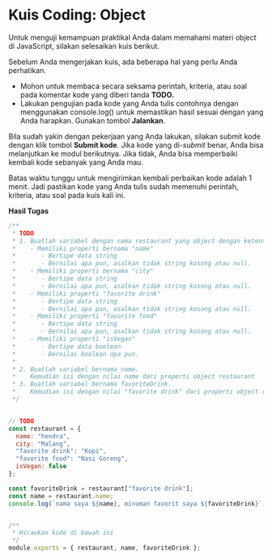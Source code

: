 # Kuis Coding: Object

Untuk menguji kemampuan praktikal Anda dalam memahami materi object di JavaScript, silakan selesaikan kuis berikut.

Sebelum Anda mengerjakan kuis, ada beberapa hal yang perlu Anda perhatikan.

* Mohon untuk membaca secara seksama perintah, kriteria, atau soal pada komentar kode yang diberi tanda **TODO.**
* Lakukan pengujian pada kode yang Anda tulis contohnya dengan menggunakan console.log\(\) untuk memastikan hasil sesuai dengan yang Anda harapkan. Gunakan tombol **Jalankan**.

Bila sudah yakin dengan pekerjaan yang Anda lakukan, silakan submit kode dengan klik tombol **Submit kode**. Jika kode yang di-_submit_ benar, Anda bisa melanjutkan ke modul berikutnya. Jika tidak, Anda bisa memperbaiki kembali kode sebanyak yang Anda mau.

Batas waktu tunggu untuk mengirimkan kembali perbaikan kode adalah 1 menit. Jadi pastikan kode yang Anda tulis sudah memenuhi perintah, kriteria, atau soal pada kuis kali ini.

**Hasil Tugas**

```javascript
/**
 * TODO
 * 1. Buatlah variabel dengan nama restaurant yang object dengan ketentuan berikut:
 *    - Memiliki properti bernama "name"
 *       - Bertipe data string
 *       - Bernilai apa pun, asalkan tidak string kosong atau null.
 *    - Memiliki properti bernama "city"
 *       - Bertipe data string
 *       - Bernilai apa pun, asalkan tidak string kosong atau null.
 *    - Memiliki properti "favorite drink"
 *       - Bertipe data string
 *       - Bernilai apa pun, asalkan tidak string kosong atau null.
 *    - Memiliki properti "favorite food"
 *       - Bertipe data string
 *       - Bernilai apa pun, asalkan tidak string kosong atau null.
 *    - Memiliki properti "isVegan"
 *       - Bertipe data boolean
 *       - Bernilai boolean apa pun.
 *
 * 2. Buatlah variabel bernama name.
 *    Kemudian isi dengan nilai name dari properti object restaurant
 * 3. Buatlah variabel bernama favoriteDrink.
 *    Kemudian isi dengan nilai "favorite drink" dari properti object restaurant
 */


// TODO
const restaurant = {
  name: "hendra",
  city: "Malang",
  "favorite drink": "Kopi",
  "favorite food": "Nasi Goreng",
  isVegan: false
};

const favoriteDrink = restaurant["favorite drink"];
const name = restaurant.name;
console.log(`nama saya ${name}, minuman favorit saya ${favoriteDrink}`);


/**
 * Hiraukan kode di bawah ini
 */
module.exports = { restaurant, name, favoriteDrink };
```

